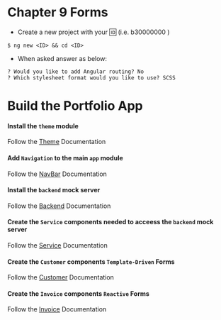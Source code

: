# Chapter 9 Forms

* Create a new project with your :id: (i.e. b30000000 )

 ``` 
 $ ng new <ID> && cd <ID>
 ```

* When asked answer as below:

```
? Would you like to add Angular routing? No
? Which stylesheet format would you like to use? SCSS
```


# Build the Portfolio App

#### Install the `theme` module

Follow the [Theme](docs/theme.md) Documentation

#### Add `Navigation` to the main `app` module

Follow the [NavBar](docs/navbar.md) Documentation

#### Install the `backend` mock server

Follow the [Backend](docs/backend.md) Documentation

#### Create the `Service` components needed to acceess the  `backend` mock server

Follow the [Service](docs/services.md) Documentation

#### Create the `Customer` components `Template-Driven` Forms

Follow the [Customer](docs/customers.md) Documentation

#### Create the `Invoice` components `Reactive` Forms

Follow the [Invoice](docs/invoices.md) Documentation
